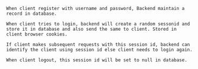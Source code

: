     When client register with username and password, Backend maintain a record in database.

    When client tries to login, backend will create a random sessonid and store it in database and also send the same to client. Stored in client browser cookies.

    If client makes subsequent requests with this session id, backend can identify the client using session id else client needs to login again.

    When client logout, this session id will be set to null in database.
    
     


